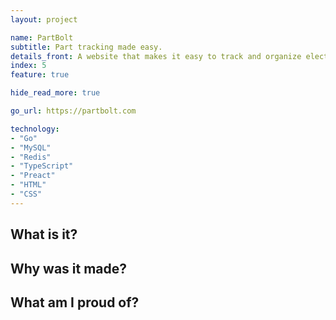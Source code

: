 ```yaml
---
layout: project

name: PartBolt
subtitle: Part tracking made easy.
details_front: A website that makes it easy to track and organize electronic components, so you know exactly what you have and where it is. You'll spend less time looking for stuff and more time on actual projects!
index: 5
feature: true

hide_read_more: true

go_url: https://partbolt.com

technology:
- "Go"
- "MySQL"
- "Redis"
- "TypeScript"
- "Preact"
- "HTML"
- "CSS"
---
```

## What is it?

## Why was it made?

## What am I proud of?